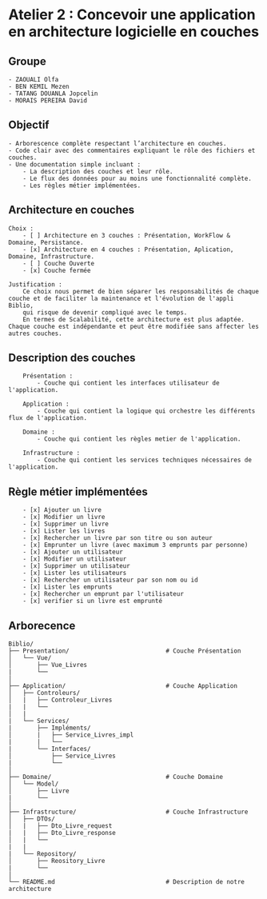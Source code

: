 # Atelier 2 : Concevoir une application en architecture logicielle en couches

## Groupe

    - ZAOUALI Olfa 
    - BEN KEMIL Mezen
    - TATANG DOUANLA Jopcelin
    - MORAIS PEREIRA David

## Objectif

    - Arborescence complète respectant l’architecture en couches.
    - Code clair avec des commentaires expliquant le rôle des fichiers et couches.
    - Une documentation simple incluant :
        - La description des couches et leur rôle.
        - Le flux des données pour au moins une fonctionnalité complète.
        - Les règles métier implémentées.

## Architecture en couches

    Choix :
        - [ ] Architecture en 3 couches : Présentation, WorkFlow & Domaine, Persistance.
        - [x] Architecture en 4 couches : Présentation, Aplication, Domaine, Infrastructure.
        - [ ] Couche Ouverte
        - [x] Couche fermée

    Justification :
        Ce choix nous permet de bien séparer les responsabilités de chaque couche et de faciliter la maintenance et l'évolution de l'appli Biblio, 
        qui risque de devenir compliqué avec le temps.
        En termes de Scalabilité, cette architecture est plus adaptée. Chaque couche est indépendante et peut être modifiée sans affecter les autres couches.

## Description des couches

        Présentation : 
            - Couche qui contient les interfaces utilisateur de l'application.

        Application :
            - Couche qui contient la logique qui orchestre les différents flux de l'application.

        Domaine :
            - Couche qui contient les règles metier de l'application.
        
        Infrastructure :
            - Couche qui contient les services techniques nécessaires de l'application.
        
## Règle métier implémentées

        - [x] Ajouter un livre
        - [x] Modifier un livre
        - [x] Supprimer un livre
        - [x] Lister les livres
        - [x] Rechercher un livre par son titre ou son auteur
        - [x] Emprunter un livre (avec maximum 3 emprunts par personne)
        - [x] Ajouter un utilisateur
        - [x] Modifier un utilisateur
        - [x] Supprimer un utilisateur
        - [x] Lister les utilisateurs
        - [x] Rechercher un utilisateur par son nom ou id
        - [x] Lister les emprunts
        - [x] Rechercher un emprunt par l'utilisateur
        - [x] verifier si un livre est emprunté 

## Arborecence

    Biblio/
    ├── Presentation/                           # Couche Présentation
    │   └── Vue/                     
    │       ├── Vue_Livres          
    |       └──
    │
    ├── Application/                            # Couche Application
    │   ├── Controleurs/                    
    │   |   ├── Controleur_Livres        
    |   |   └──    
    │   |
    |   └── Services/                           
    |       ├── Impléments/                     
    │       |   ├── Service_Livres_impl      
    |       |   └──
    |       └── Interfaces/                     
    │           ├── Service_Livres   
    |           └──
    │
    ├── Domaine/                                # Couche Domaine
    │   └── Model/                  
    │       ├── Livre       
    |       └──
    │
    ├── Infrastructure/                         # Couche Infrastructure
    │   ├── DTOs/                     
    │   |   ├── Dto_Livre_request 
    |   |   ├── Dto_Livre_response       
    │   |   └── 
    |   |
    |   └── Repository/             
    │       ├── Reository_Livre          
    |       └──       
    │
    └── README.md                               # Description de notre architecture
